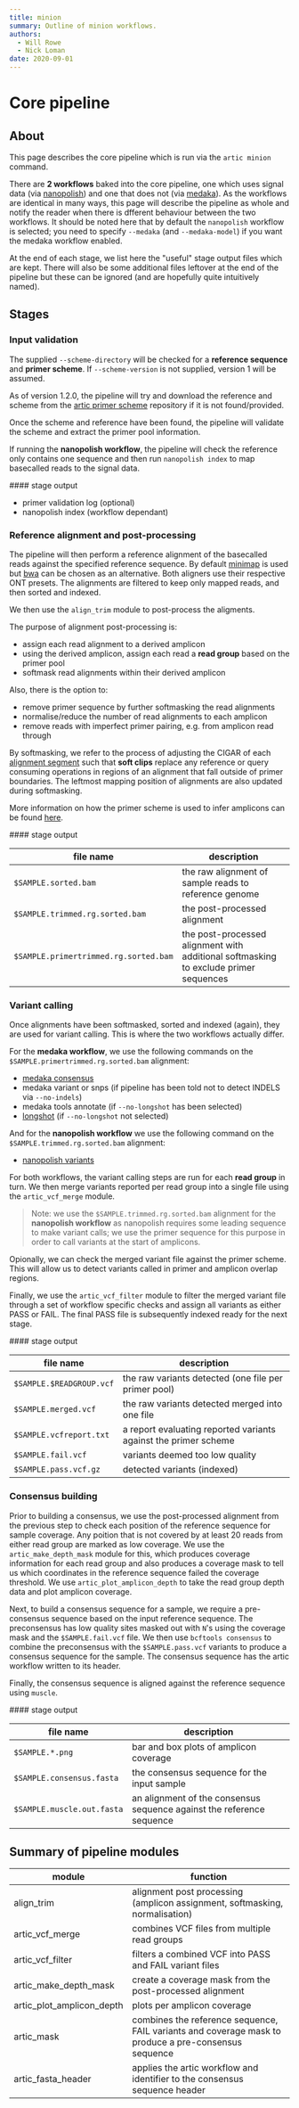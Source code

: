 ```yaml
---
title: minion
summary: Outline of minion workflows.
authors:
  - Will Rowe
  - Nick Loman
date: 2020-09-01
---
```


# Core pipeline

## About

This page describes the core pipeline which is run via the `artic minion` command.

There are **2 workflows** baked into the core pipeline, one which uses signal data (via [nanopolish](https://github.com/jts/nanopolish)) and one that does not (via [medaka](https://github.com/nanoporetech/medaka)). As the workflows are identical in many ways, this page will describe the pipeline as whole and notify the reader when there is dfferent behaviour between the two workflows.
It should be noted here that by default the `nanopolish` workflow is selected; you need to specify `--medaka` (and `--medaka-model`) if you want the medaka workflow enabled.

At the end of each stage, we list here the "useful" stage output files which are kept. There will also be some additional files leftover at the end of the pipeline but these can be ignored (and are hopefully quite intuitively named).

## Stages

### Input validation

The supplied `--scheme-directory` will be checked for a **reference sequence** and **primer scheme**. If `--scheme-version` is not supplied, version 1 will be assumed.

As of version 1.2.0, the pipeline will try and download the reference and scheme from the [artic primer scheme](https://github.com/artic-network/primer-schemes) repository if it is not found/provided.

Once the scheme and reference have been found, the pipeline will validate the scheme and extract the primer pool information.

If running the **nanopolish workflow**, the pipeline will check the reference only contains one sequence and then run `nanopolish index` to map basecalled reads to the signal data.

#### stage output

- primer validation log (optional)
- nanopolish index (workflow dependant)

### Reference alignment and post-processing

The pipeline will then perform a reference alignment of the basecalled reads against the specified reference sequence. By default [minimap](https://github.com/lh3/minimap2) is used but [bwa](https://github.com/lh3/bwa) can be chosen as an alternative. Both aligners use their respective ONT presets. The alignments are filtered to keep only mapped reads, and then sorted and indexed.

We then use the `align_trim` module to post-process the aligments.

The purpose of alignment post-processing is:

- assign each read alignment to a derived amplicon
- using the derived amplicon, assign each read a **read group** based on the primer pool
- softmask read alignments within their derived amplicon

Also, there is the option to:

- remove primer sequence by further softmasking the read alignments
- normalise/reduce the number of read alignments to each amplicon
- remove reads with imperfect primer pairing, e.g. from amplicon read through

By softmasking, we refer to the process of adjusting the CIGAR of each [alignment segment](https://samtools.github.io/hts-specs/SAMv1.pdf) such that **soft clips** replace any reference or query consuming operations in regions of an alignment that fall outside of primer boundaries. The leftmost mapping position of alignments are also updated during softmasking.

More information on how the primer scheme is used to infer amplicons can be found [here](./primer-schemes.md#querying-schemes).

#### stage output

| file name                             | description                                                                          |
| ------------------------------------- | ------------------------------------------------------------------------------------ |
| `$SAMPLE.sorted.bam`                  | the raw alignment of sample reads to reference genome                                |
| `$SAMPLE.trimmed.rg.sorted.bam`       | the post-processed alignment                                                         |
| `$SAMPLE.primertrimmed.rg.sorted.bam` | the post-processed alignment with additional softmasking to exclude primer sequences |

### Variant calling

Once alignments have been softmasked, sorted and indexed (again), they are used for variant calling. This is where the two workflows actually differ.

For the **medaka workflow**, we use the following commands on the `$SAMPLE.primertrimmed.rg.sorted.bam` alignment:

- [medaka consensus](https://github.com/nanoporetech/medaka)
- medaka variant or snps (if pipeline has been told not to detect INDELS via `--no-indels`)
- medaka tools annotate (if `--no-longshot` has been selected)
- [longshot](https://github.com/pjedge/longshot) (if `--no-longshot` not selected)

And for the **nanopolish workflow** we use the following command on the `$SAMPLE.trimmed.rg.sorted.bam` alignment:

- [nanopolish variants](https://github.com/jts/nanopolish)

For both workflows, the variant calling steps are run for each **read group** in turn. We then merge variants reported per read group into a single file using the `artic_vcf_merge` module.

> Note: we use the `$SAMPLE.trimmed.rg.sorted.bam` alignment for the **nanopolish workflow** as nanopolish requires some leading sequence to make variant calls; we use the primer sequence for this purpose in order to call variants at the start of amplicons.

Opionally, we can check the merged variant file against the primer scheme. This will allow us to detect variants called in primer and amplicon overlap regions.

Finally, we use the `artic_vcf_filter` module to filter the merged variant file through a set of workflow specific checks and assign all variants as either PASS or FAIL. The final PASS file is subsequently indexed ready for the next stage.

#### stage output

| file name                | description                                                     |
| ------------------------ | --------------------------------------------------------------- |
| `$SAMPLE.$READGROUP.vcf` | the raw variants detected (one file per primer pool)            |
| `$SAMPLE.merged.vcf`     | the raw variants detected merged into one file                  |
| `$SAMPLE.vcfreport.txt`  | a report evaluating reported variants against the primer scheme |
| `$SAMPLE.fail.vcf`       | variants deemed too low quality                                 |
| `$SAMPLE.pass.vcf.gz`    | detected variants (indexed)                                     |

### Consensus building

Prior to building a consensus, we use the post-processed alignment from the previous step to check each position of the reference sequence for sample coverage. Any poition that is not covered by at least 20 reads from either read group are marked as low coverage. We use the `artic_make_depth_mask` module for this, which produces coverage information for each read group and also produces a coverage mask to tell us which coordinates in the reference sequence failed the coverage threshold. We use `artic_plot_amplicon_depth` to take the read group depth data and plot amplicon coverage.

Next, to build a consensus sequence for a sample, we require a pre-consensus sequence based on the input reference sequence. The preconsensus has low quality sites masked out with `N`'s using the coverage mask and the `$SAMPLE.fail.vcf` file. We then use `bcftools consensus` to combine the preconsensus with the `$SAMPLE.pass.vcf` variants to produce a consensus sequence for the sample. The consensus sequence has the artic workflow written to its header.

Finally, the consensus sequence is aligned against the reference sequence using `muscle`.

#### stage output

| file name                  | description                                                           |
| -------------------------- | --------------------------------------------------------------------- |
| `$SAMPLE.*.png`            | bar and box plots of amplicon coverage                                |
| `$SAMPLE.consensus.fasta`  | the consensus sequence for the input sample                           |
| `$SAMPLE.muscle.out.fasta` | an alignment of the consensus sequence against the reference sequence |

## Summary of pipeline modules

| module                    | function                                                                                             |
| ------------------------- | ---------------------------------------------------------------------------------------------------- |
| align_trim                | alignment post processing (amplicon assignment, softmasking, normalisation)                          |
| artic_vcf_merge           | combines VCF files from multiple read groups                                                         |
| artic_vcf_filter          | filters a combined VCF into PASS and FAIL variant files                                              |
| artic_make_depth_mask     | create a coverage mask from the post-processed alignment                                             |
| artic_plot_amplicon_depth | plots per amplicon coverage                                                                          |
| artic_mask                | combines the reference sequence, FAIL variants and coverage mask to produce a pre-consensus sequence |
| artic_fasta_header        | applies the artic workflow and identifier to the consensus sequence header                           |
